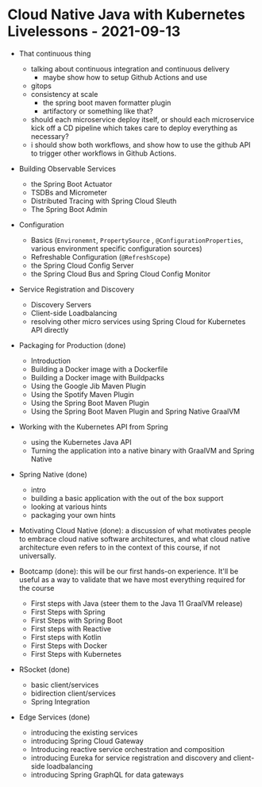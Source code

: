 # Cloud Native Java with Kubernetes Livelessons  - 2021-09-13 





* That continuous thing 
	* talking about continuous integration and continuous delivery 
		* maybe show how to setup Github Actions and use 
	* gitops 
	* consistency at scale 
		* the spring boot maven formatter plugin
		* artifactory or something like that?
	* should each microservice deploy itself, or should each microservice kick off a CD pipeline which takes care to deploy everything as necessary? 
	* i should show both workflows, and show how to use the github API to trigger other workflows in Github Actions. 

* Building Observable Services 
	* the Spring Boot Actuator 
	* TSDBs and Micrometer
	* Distributed Tracing with Spring Cloud Sleuth 
	* The Spring Boot Admin 

* Configuration 
	* Basics (`Environemnt`, `PropertySource` , `@ConfigurationProperties`, various environment specific configuration sources)
	* Refreshable Configuration (`@RefreshScope`)
	* the Spring Cloud Config Server 
	* the Spring Cloud Bus and Spring Cloud Config Monitor


* Service Registration and Discovery 
	* Discovery Servers 
	* Client-side Loadbalancing 
	* resolving other micro services using Spring Cloud for Kubernetes API directly

* Packaging for Production (done)
	* Introduction 
	* Building a Docker image with a Dockerfile 
	* Building a Docker image with Buildpacks 
	* Using the Google Jib Maven Plugin
	* Using the Spotify Maven Plugin
	* Using the Spring Boot Maven Plugin
	* Using the Spring Boot Maven Plugin and Spring Native GraalVM 

* Working with the Kubernetes API from Spring 
	* using the Kubernetes Java API 
	* Turning the application into a native binary with GraalVM and Spring Native 

* Spring Native (done)
	* intro 
	* building a basic application with the out of the box support
	* looking at various hints 
	* packaging your own hints 

* Motivating Cloud Native (done): a discussion of what motivates people to embrace cloud native software architectures, and what cloud native architecture even refers to in the context of this course, if not universally. 

* Bootcamp (done): this will be our first hands-on experience. It'll be useful as a way to validate that we have most everything required for the course
	* First steps with Java (steer them to the Java 11 GraalVM release)
	* First Steps with Spring 
	* First Steps with Spring Boot
	* First steps with Reactive
	* First steps with Kotlin 
	* First Steps with Docker 
	* First Steps with Kubernetes 

* RSocket (done)
	* basic client/services
	* bidirection client/services 
	* Spring Integration 

* Edge Services  (done)
	* introducing the existing services 
	* introducing Spring Cloud Gateway
	* Introducing reactive service orchestration and composition
	* introducing Eureka for service registration and discovery and client-side loadbalancing
	* introducing Spring GraphQL for data gateways

